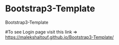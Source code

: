 # Bootstrap3-Template
Bootstrap3-Template

#To see Login page visit this link => https://malekshaltouf.github.io/Bootstrap3-Template/
